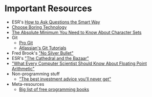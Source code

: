 # Important Resources

* ESR's [How to Ask Questions the Smart Way](http://www.catb.org/~esr/faqs/smart-questions.html)
* [Choose Boring Technology](https://mcfunley.com/choose-boring-technology)
* [The Absolute Minimum You Need to Know About Character Sets](https://www.joelonsoftware.com/2003/10/08/the-absolute-minimum-every-software-developer-absolutely-positively-must-know-about-unicode-and-character-sets-no-excuses/)
* Git
  * [Pro Git](https://git-scm.com/book/en/v2)
  * [Atlassian's Git Tutorials](https://www.atlassian.com/git)
* Fred Brook's ["No Silver Bullet"](http://worrydream.com/refs/Brooks-NoSilverBullet.pdf)
* ESR's ["The Cathedral and the Bazaar"](http://www.catb.org/~esr/writings/cathedral-bazaar/)
* ["What Every Computer Scientist Should Know About Floating Point Arithmetic"](https://docs.oracle.com/cd/E19957-01/806-3568/ncg_goldberg.html)
* Non-programming stuff
  * ["The best investment advice you'll never get"](https://ritholtz.com/2014/02/the-best-investment-advice-youll-never-get-2/)
* Meta-resources
  * [Big list of free programming books](https://github.com/EbookFoundation/free-programming-books/blob/master/free-programming-books.md)

